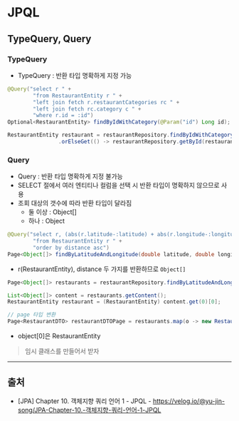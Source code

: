 # JPQL

## TypeQuery, Query

### TypeQuery

- TypeQuery : 반환 타입 명확하게 지정 가능

```java
@Query("select r " +
        "from RestaurantEntity r " +
        "left join fetch r.restaurantCategories rc " +
        "left join fetch rc.category c " +
        "where r.id = :id")
Optional<RestaurantEntity> findByIdWithCategory(@Param("id") Long id);
```

```java
RestaurantEntity restaurant = restaurantRepository.findByIdWithCategory(restaurantId)
                .orElseGet(() -> restaurantRepository.getById(restaurantId));
```

### Query

- Query : 반환 타입 명확하게 지정 불가능
- SELECT 절에서 여러 엔티티나 컬럼을 선택 시 반환 타입이 명확하지 않으므로 사용
- 조회 대상의 갯수에 따라 반환 타입이 달라짐
  - 둘 이상 : Object[]
  - 하나 : Object

```java
@Query("select r, (abs(r.latitude-:latitude) + abs(r.longitude-:longitude)) as distance " +
        "from RestaurantEntity r " +
        "order by distance asc")
Page<Object[]> findByLatitudeAndLongitude(double latitude, double longitude, Pageable pageable);
```

- r(RestaurantEntity), distance 두 가지를 반환하므로 `Object[]`

```java
Page<Object[]> restaurants = restaurantRepository.findByLatitudeAndLongitude(latitude, longitude, pageable);

List<Object[]> content = restaurants.getContent();
RestaurantEntity restaurant = (RestaurantEntity) content.get(0)[0];

// page 타입 변환
Page<RestaurantDTO> restaurantDTOPage = restaurants.map(o -> new RestaurantDTO((RestaurantEntity) o[0]));
```

- object[0]은 RestaurantEntity

> 임시 클래스를 만들어서 받자

---

## 출처

- [JPA] Chapter 10. 객체지향 쿼리 언어 1 - JPQL - <https://velog.io/@yu-jin-song/JPA-Chapter-10.-객체지향-쿼리-언어-1-JPQL>
